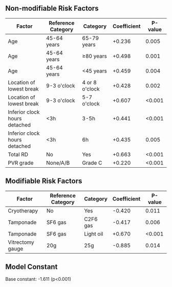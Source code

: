 ## Non-modifiable Risk Factors

| Factor | Reference Category | Category | Coefficient | P-value |
|--------|-------------------|-----------|-------------|----------|
| Age | 45-64 years | 65-79 years | +0.236 | 0.005 |
| Age | 45-64 years | ≥80 years | +0.498 | 0.001 |
| Age | 45-64 years | <45 years | +0.459 | 0.004 |
| Location of lowest break | 9-3 o'clock | 4 or 8 o'clock | +0.428 | 0.002 |
| Location of lowest break | 9-3 o'clock | 5-7 o'clock | +0.607 | <0.001 |
| Inferior clock hours detached | <3h | 3-5h | +0.441 | <0.001 |
| Inferior clock hours detached | <3h | 6h | +0.435 | 0.005 |
| Total RD | No | Yes | +0.663 | <0.001 |
| PVR grade | None/A/B | Grade C | +0.220 | <0.001 |

## Modifiable Risk Factors

| Factor | Reference Category | Category | Coefficient | P-value |
|--------|-------------------|-----------|-------------|----------|
| Cryotherapy | No | Yes | -0.420 | 0.011 |
| Tamponade | SF6 gas | C2F6 gas | -0.417 | 0.006 |
| Tamponade | SF6 gas | Light oil | +0.670 | <0.001 |
| Vitrectomy gauge | 20g | 25g | -0.885 | 0.014 |

## Model Constant
Base constant: -1.611 (p<0.001)
